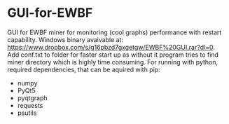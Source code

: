 # GUI-for-EWBF
GUI for EWBF miner for monitoring (cool graphs) performance with restart capability.
Windows binary avaivable at: https://www.dropbox.com/s/g16pbzd7gxgetgw/EWBF%20GUI.rar?dl=0.
Add conf.txt to folder for faster start up as without it program tries to find miner directory which is highly time consuming.
For running with python, required dependencies, that can be aquired with pip:
  - numpy
  - PyQt5
  - pyqtgraph
  - requests
  - psutils
